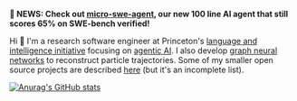 **📣 NEWS: Check out [micro-swe-agent](https://github.com/SWE-agent/micro-swe-agent/), our new 100 line AI agent that still scores 65% on SWE-bench verified!** 

Hi 👋 I'm a research software engineer at Princeton's [language and intelligence initiative][pli] focusing on [agentic AI][agents]. I also develop [graph neural networks][gnn-tracking] to reconstruct particle trajectories. 
Some of my smaller open source projects are described [here][website] (but it's an incomplete list).

[![Anurag's GitHub stats](https://github-readme-stats.vercel.app/api?username=klieret&hide_border=false&hide_rank=false&show_icons=true&disable_animations=true&custom_title=Stats&theme=default&count_private=true&include_all_commits=true)](https://github.com/anuraghazra/github-readme-stats)

<!-- other themes: gotham, vue-dark -->

[agents]: https://github.com/princeton-nlp/SWE-agent
[pli]: https://pli.princeton.edu/
[gnn-tracking]: https://github.com/gnn-tracking
[website]: https://lieret.net/opensource/
